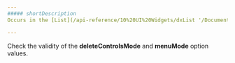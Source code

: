 ```yaml
---
##### shortDescription
Occurs in the [List](/api-reference/10%20UI%20Widgets/dxList '/Documentation/ApiReference/UI_Widgets/dxList/') widget if the specified value of the [deleteControlsMode](/Documentation/ApiReference/UI_Widgets/dxList/Configuration/#deleteControlsMode) or [menuMode](/api-reference/10%20UI%20Widgets/dxList/1%20Configuration/menuMode.md '/Documentation/ApiReference/UI_Widgets/dxList/Configuration/#menuMode') option is not supported.

---
```

Check the validity of the **deleteControlsMode** and **menuMode** option values.
